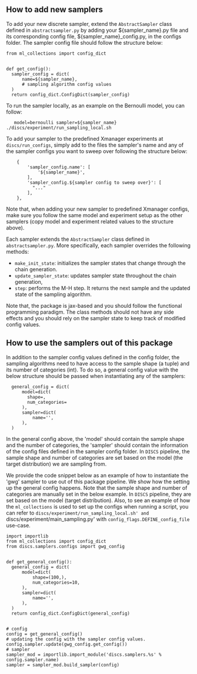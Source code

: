 

## How to add new samplers
To add your new discrete sampler, extend the `AbstractSampler` class defined in `abstractsampler.py` by adding your ${sampler_name}.py file and its corresponding config file, ${sampler_name}_config.py, in the configs folder.
The sampler config file should follow the structure below:
```
from ml_collections import config_dict


def get_config():
  sampler_config = dict(
      name=${sampler_name},
      # sampling algorithm config values
  )
  return config_dict.ConfigDict(sampler_config)
```

To run the sampler locally, as an example on the Bernoulli model, you can follow:
```
   model=bernoulli sampler=${sampler_name} ./discs/experiment/run_sampling_local.sh
```
To add your sampler to the predefined Xmanager experiments at `discs/run_configs`, simply add to the files the sampler's name and any of the sampler configs you want to sweep over following the structure below:
```
    {
        'sampler_config.name': [
            '${sampler_name}',
        ],
        'sampler_config.${sampler config to sweep over}': [
          "..."
        ],
    },
```
Note that, when adding your new sampler to predefined Xmanager configs, make sure you follow the same model and experiment setup as the other samplers (copy model and experiment related values to the structure above).


Each sampler extends the `AbstractSampler` class defined in `abstractsampler.py`.
More specifically, each sampler overrides the following methods:
* `make_init_state`: initializes the sampler states that change through the chain generation.
* `update_sampler_state`: updates sampler state throughout the chain generation,
* `step`: performs the M-H step. It returns the next sample and the updated state of the sampling algorithm. 

Note that, the package is jax-based and you should follow the functional programming paradigm. 
The class methods should not have any side effects and you should rely on the sampler state to keep track of modified config values.

## How to use the samplers out of this package
In addition to the sampler config values defined in the config folder, the sampling algorithms need to have access to the sample shape (a tuple) and its number of categories (int).
To do so, a general config value with the below structure should be passed when instantiating any of the samplers:
```
  general_config = dict(
      model=dict(
        shape=,
        num_categories=
      ),
      sampler=dict(
          name='',
      ),
  )
```
In the general config above, the 'model' should contain the sample shape and the number of categories, the 'sampler' should contain the information of the config files defined in the sampler config folder.
In `DISCS` pipeline, the sample shape and number of categories are set based on the model (the target distribution) we are sampling from.


We provide the code snippet below as an example of how to instantiate the 'gwg' sampler to use out of this package pipeline.
We show how the setting up the general config happens.
Note that the sample shape and number of categories are manually set in the below example. In `DISCS` pipeline, they are set based on the model (target distribution).
Also, to see an example of how the `ml_collections` is used to set up the configs when running a script, you can refer to `discs/experiment/run_sampling_local.sh' and `discs/experiment/main_sampling.py' with `config_flags.DEFINE_config_file` use-case.
```
import importlib
from ml_collections import config_dict
from discs.samplers.configs import gwg_config


def get_general_config():
  general_config = dict(
      model=dict(
          shape=(100,),
          num_categories=10,
      ),
      sampler=dict(
          name='',
      ),
  )
  return config_dict.ConfigDict(general_config)


# config
config = get_general_config()
# updating the config with the sampler config values.
config.sampler.update(gwg_config.get_config())
# sampler
sampler_mod = importlib.import_module('discs.samplers.%s' % config.sampler.name)
sampler = sampler_mod.build_sampler(config)
```
